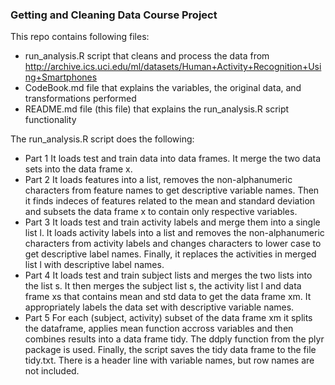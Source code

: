 ### Getting and Cleaning Data Course Project

This repo contains following files:
- run_analysis.R script that cleans and process the data from http://archive.ics.uci.edu/ml/datasets/Human+Activity+Recognition+Using+Smartphones 
- CodeBook.md file that explains the variables, the original data, and transformations performed
- README.md file (this file) that explains the run_analysis.R script functionality

The run_analysis.R script does the following:
- Part 1
It loads test and train data into data frames. It merge the two data sets into the data frame x.
- Part 2
It loads features into a list, removes the non-alphanumeric characters from feature names to get descriptive variable names. Then it finds indeces of features related to the mean and standard deviation and subsets the data frame x to contain only respective variables.
- Part 3
It loads test and train activity labels and merge them into a single list l. It loads activity labels into a list and removes the non-alphanumeric characters from activity labels and changes characters to lower case to get descriptive label names. Finally, it replaces the activities in merged list l with descriptive label names.
- Part 4
It loads test and train subject lists and merges the two lists into the list s. It then merges the subject list s, the activity list l and data frame xs that contains mean and std data to get the data frame xm. It appropriately labels the data set with descriptive variable names. 
- Part 5
For each (subject, activity) subset of the data frame xm it splits the dataframe, applies mean function accross variables and then combines results into a data frame tidy. The ddply function from the plyr package is used. Finally, the script saves the tidy data frame to the file tidy.txt. There is a header line with variable names, but row names are not included.






